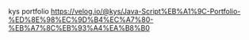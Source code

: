 kys portfolio 
https://velog.io/@kys/Java-Script%EB%A1%9C-Portfolio-%ED%8E%98%EC%9D%B4%EC%A7%80-%EB%A7%8C%EB%93%A4%EA%B8%B0
